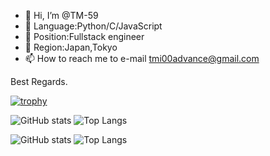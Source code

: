 - 👋 Hi, I’m @TM-59
- 👀 Language:Python/C/JavaScript
- 🌱 Position:Fullstack engineer
- 💞️ Region:Japan,Tokyo
- 📫 How to reach me to e-mail tmi00advance@gmail.com

Best Regards.

<!---
TM-59/TM-59 is a ✨ special ✨ repository because its `README.md` (this file) appears on your GitHub profile.
You can click the Preview link to take a look at your changes.
--->

[![trophy](https://github-profile-trophy.vercel.app/?username=TM-59)](https://github.com/ryo-ma/github-profile-trophy)

![GitHub stats](https://github-readme-stats-alpha-weld-62.vercel.app/api?username=TM-59&count_private=true)
![Top Langs](https://github-readme-stats-alpha-weld-62.vercel.app/api/top-langs/?username=TM-59&count_private=true)

![GitHub stats](https://github-readme-stats.vercel.app/api?username=TM-59&count_private=true)
![Top Langs](https://github-readme-stats.vercel.app/api/top-langs/?username=TM-59&count_private=true)
